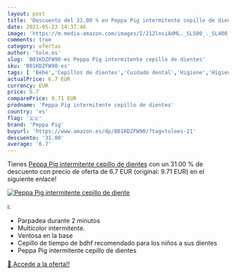 ```yaml
---
layout: post
title: 'Descuento del 31.00 % en Peppa Pig intermitente cepillo de diente'
date: 2021-05-23 14:37:46
image: 'https://m.media-amazon.com/images/I/212lnsiAdML._SL500_._SL400_.jpg'
comments: true
category: ofertas
author: 'tole.es'
slug: 'B01KDZFW90-es Peppa Pig intermitente cepillo de dientes'
sku: 'B01KDZFW90-es'
tags: [ 'Bebé','Cepillos de dientes','Cuidado dental','Higiene','Higiene y cuidado','peppa','peppa pig','pig', ]
actualPrice: 6.7 EUR
currency: EUR
price: 6.7
comparePrice: 9.71 EUR
prodname: 'Peppa Pig intermitente cepillo de dientes'
country: 'es'
flag: '🇪🇸'
brand: 'Peppa Pig'
buyurl: 'https://www.amazon.es/dp/B01KDZFW90/?tag=tolees-21'
descuento: '31.00'
average: '6.7'
---
```


Tienes [Peppa Pig intermitente cepillo de dientes](https://www.amazon.es/dp/B01KDZFW90/?tag=tolees-21) con un 31.00 % de descuento con precio de oferta de 6.7 EUR (original: 9.71 EUR) en el siguiente enlace!

[![Peppa Pig intermitente cepillo de diente](https://m.media-amazon.com/images/I/212lnsiAdML._SL500_._SL400_.jpg)](https://www.amazon.es/dp/B01KDZFW90/?tag=tolees-21)

ℹ️:

- Parpadea durante 2 minutos
- Multicolor intermitente.
- Ventosa en la base
- Cepillo de tiempo de bdhf recomendado para los niños a sus dientes
- Peppa Pig intermitente cepillo de dientes

[🛒 Accede a la oferta!!](https://www.amazon.es/dp/B01KDZFW90/?tag=tolees-21)
